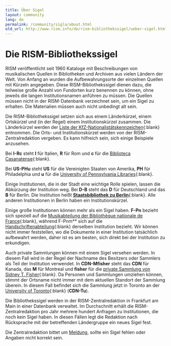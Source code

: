 ```yaml
---
title: Über Sigel
layout: community
lang: de
permalink: /community/sigla/about.html
old_url: http://www.rism.info/de/rism-bibliothekssigel/ueber-sigel.html
---
```


# Die RISM-Bibliothekssigel

RISM veröffentlicht seit 1960 Kataloge mit Beschreibungen von musikalischen Quellen in Bibliotheken und Archiven aus vielen Ländern der Welt. Von Anfang an wurden die Aufbewahrungsorte der einzelnen Quellen mit Kürzeln angegeben. Diese RISM-Bibliothekssigel dienen dazu, die teilweise große Anzahl von Fundorten kurz benennen zu können, ohne jeweils die langen Institutionsnamen anführen zu müssen. Die Quellen müssen nicht in der RISM-Datenbank verzeichnet sein, um ein Sigel zu erhalten. Die Materialien müssen auch nicht unbedingt alt sein.

Die RISM-Bibliothekssigel setzen sich aus einem Länderkürzel, einem Ortskürzel und (in der Regel) einem Institutionskürzel zusammen. Die Länderkürzel werden der [Liste der KfZ-Nationalistätskennzeichen](https://en.wikipedia.org/wiki/International_vehicle_registration_code){:blank} entnommen. Die Orts- und Institutionskürzel werden von der RISM-Zentralredaktion vergeben. Es kann hilfreich sein, sich einige Beispiele anzusehen.

Bei **I-Rc** steht **I** für Italien, **R** für Rom und **c** für die [Biblioteca Casanatense](https://rism.online/institutions/30000230){:blank}.

Bei **US-PHu** steht **US** für die Vereinigten Staaten von Amerika, **PH** für Philadelphia und **u** für die [University of Pennsylvania Libraries](https://rism.online/institutions/30002433){:blank}.

Einige Institutionen, die in der Stadt eine wichtige Rolle spielen, lassen die Abkürzung der Institution weg. Bei **D-B** steht das **D** für Deutschland und das **B** für Berlin. Die Institution heißt [**Staatsbibliothek zu Berlin**](https://rism.online/institutions/30000655){:blank}. Alle anderen Institutionen in Berlin haben ein Institutionskürzel.

Einige große Institutionen können mehr als ein Sigel haben. **F-Pn** bezieht sich speziell auf die [Musikabteilung der Bibliothèque nationale de France](https://rism.online/institutions/30001488){:blank}, während F-Pnm** sich auf die [Handschriftenabteilung](https://rism.online/institutions/30078937){:blank} derselben Institution bezieht. Wir können nicht immer feststellen, wo die Dokumente in einer Institution tatsächlich aufbewahrt werden, daher ist es am besten, sich direkt bei der Institution zu erkundigen.

Auch private Sammlungen können mit einem Sigel versehen werden. In diesem Fall wird in der Regel der Nachname des Besitzers oder Sammlers als Teil der Institution verwendet. In **CDN-Mfisher** steht das **CDN** für Kanada, das **M** für Montreal und **fisher** für die [private Sammlung von Sidney T. Fisher](https://rism.online/institutions/30000470){:blank}. Da Personen und Sammlungen umziehen können, stimmt der Ortsname nicht immer mit dem aktuellen Standort der Sammlung überein. In diesem Fall befindet sich die Sammlung jetzt in Toronto an der [University of Toronto](https://rism.online/institutions/30000488){:blank} (**CDN-Tu**).

Die Bibliothekssigel werden in der RISM-Zentralredaktion in Frankfurt am Main in einer Datenbank verwaltet. Im Durchschnitt erhält die RISM-Zentralredaktion pro Jahr mehrere hundert Anfragen zu Institutionen, die noch kein Sigel haben. In diesen Fällen legt die Redaktion nach Rücksprache mit der betreffenden Ländergruppe ein neues Sigel fest.

Die Zentralredaktion bittet um [Meldung](mailto:contact@rism.info), sollte ein Sigel fehlen oder Angaben nicht korrekt sein. 
